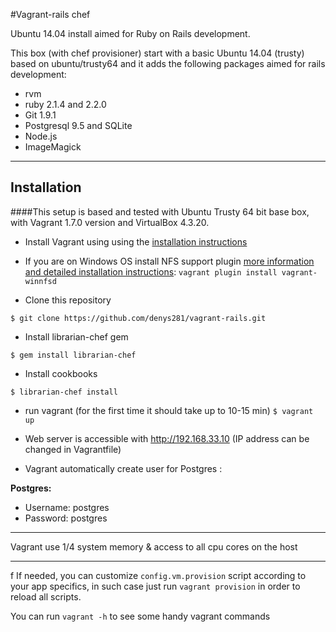 #Vagrant-rails chef

Ubuntu 14.04 install aimed for Ruby on Rails development.

This box (with chef provisioner) start with a basic Ubuntu 14.04 (trusty) based on ubuntu/trusty64 and it adds the following packages aimed for rails development:

- rvm
- ruby 2.1.4 and 2.2.0
- Git 1.9.1
- Postgresql 9.5 and SQLite
- Node.js
- ImageMagick

----------


## Installation
####This setup is based and tested with Ubuntu Trusty 64 bit base box, with Vagrant 1.7.0 version and VirtualBox 4.3.20.

* Install Vagrant using using the [installation instructions](http://docs.vagrantup.com/v2/installation/index.html)

* If you are on Windows OS install NFS support plugin [more information and detailed installation instructions](https://github.com/GM-Alex/vagrant-winnfsd):
```vagrant plugin install vagrant-winnfsd```

* Clone this repository

```$ git clone https://github.com/denys281/vagrant-rails.git```

* Install librarian-chef gem

```$ gem install librarian-chef```

* Install cookbooks

```$ librarian-chef install```

* run vagrant (for the first time it should take up to 10-15 min)
```$ vagrant up```

* Web server is accessible with http://192.168.33.10 (IP address can be changed in Vagrantfile)

* Vagrant automatically create user for Postgres :

**Postgres:**
* Username: postgres
* Password: postgres

----------


Vagrant use 1/4 system memory & access to all cpu cores on the host


----------

f
If needed, you can customize `config.vm.provision` script according to your app specifics, in such case just run `vagrant provision` in order to reload all scripts.

You can run `vagrant -h` to see some handy vagrant commands
